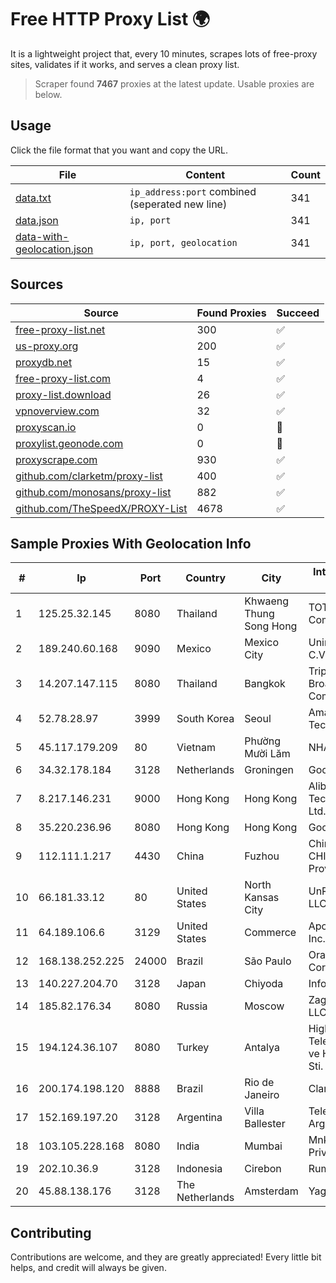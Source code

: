 
# Free HTTP Proxy List 🌍

It is a lightweight project that, every 10 minutes, scrapes lots of free-proxy sites, validates if it works, and serves a clean proxy list.


> Scraper found **7467** proxies at the latest update. Usable proxies are below.

## Usage

Click the file format that you want and copy the URL.


|File|Content|Count|
|----|-------|-----|
|[data.txt](https://raw.githubusercontent.com/themiralay/Proxy-List-World/master/data.txt)|`ip_address:port` combined (seperated new line)|341|
|[data.json](https://raw.githubusercontent.com/themiralay/Proxy-List-World/master/data.json)|`ip, port`|341|
|[data-with-geolocation.json](https://raw.githubusercontent.com/themiralay/Proxy-List-World/master/data-with-geolocation.json)|`ip, port, geolocation`|341|

## Sources

|Source|Found Proxies|Succeed|
|------|-------------|-------|
|[free-proxy-list.net](https://free-proxy-list.net)|300|✅|
|[us-proxy.org](https://www.us-proxy.org)|200|✅|
|[proxydb.net](http://proxydb.net)|15|✅|
|[free-proxy-list.com](https://free-proxy-list.com/?page=&port=&type%5B%5D=http&type%5B%5D=https&up_time=0&search=Search)|4|✅|
|[proxy-list.download](https://www.proxy-list.download/HTTP)|26|✅|
|[vpnoverview.com](https://vpnoverview.com/privacy/anonymous-browsing/free-proxy-servers)|32|✅|
|[proxyscan.io](https://www.proxyscan.io)|0|🚫|
|[proxylist.geonode.com](https://proxylist.geonode.com/api/proxy-list?limit=300&page=1&sort_by=lastChecked&sort_type=desc&protocols=http,https)|0|🚫|
|[proxyscrape.com](https://api.proxyscrape.com/v2/?request=displayproxies&protocol=http&timeout=10000&country=all&ssl=all&anonymity=all)|930|✅|
|[github.com/clarketm/proxy-list](https://raw.githubusercontent.com/clarketm/proxy-list/master/proxy-list-raw.txt)|400|✅|
|[github.com/monosans/proxy-list](https://raw.githubusercontent.com/monosans/proxy-list/main/proxies/http.txt)|882|✅|
|[github.com/TheSpeedX/PROXY-List](https://raw.githubusercontent.com/TheSpeedX/PROXY-List/master/http.txt)|4678|✅|


## Sample Proxies With Geolocation Info

|#|Ip|Port|Country|City|Internet Service Provider|
|-|--|----|-------|----|-------------------------|
|1|125.25.32.145|8080|Thailand|Khwaeng Thung Song Hong|TOT Public Company Limited|
|2|189.240.60.168|9090|Mexico|Mexico City|Uninet S.A. de C.V.|
|3|14.207.147.115|8080|Thailand|Bangkok|Triple T Broadband Public Company Limited|
|4|52.78.28.97|3999|South Korea|Seoul|Amazon Technologies Inc.|
|5|45.117.179.209|80|Vietnam|Phường Mười Lăm|NHANHOA|
|6|34.32.178.184|3128|Netherlands|Groningen|Google LLC|
|7|8.217.146.231|9000|Hong Kong|Hong Kong|Alibaba (US) Technology Co., Ltd.|
|8|35.220.236.96|8080|Hong Kong|Hong Kong|Google LLC|
|9|112.111.1.217|4430|China|Fuzhou|China Unicom CHINA169 Fujian Province Network|
|10|66.181.33.12|80|United States|North Kansas City|UnReal Servers, LLC|
|11|64.189.106.6|3129|United States|Commerce|Apogee Telecom Inc.|
|12|168.138.252.225|24000|Brazil|São Paulo|Oracle Corporation|
|13|140.227.204.70|3128|Japan|Chiyoda|InfoSphere|
|14|185.82.176.34|8080|Russia|Moscow|ZagorodTelecom LLC|
|15|194.124.36.107|8080|Turkey|Antalya|High Speed Telekomunikasyon ve Hab. Hiz. Ltd. Sti.|
|16|200.174.198.120|8888|Brazil|Rio de Janeiro|Claro S.A|
|17|152.169.197.20|3128|Argentina|Villa Ballester|Telecom Argentina S.A|
|18|103.105.228.168|8080|India|Mumbai|Mnk Infoway Private Limited|
|19|202.10.36.9|3128|Indonesia|Cirebon|Rumahweb|
|20|45.88.138.176|3128|The Netherlands|Amsterdam|Yaglom Labs Ltd|



## Contributing

Contributions are welcome, and they are greatly appreciated! Every
little bit helps, and credit will always be given.

